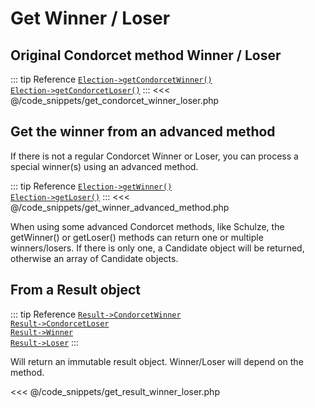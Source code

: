 # Get Winner / Loser

## Original Condorcet method Winner / Loser

::: tip Reference
[`Election->getCondorcetWinner()`](/api-reference/Election%20Class/Election--getCondorcetWinner())  
[`Election->getCondorcetLoser()`](/api-reference/Election%20Class/Election--getCondorcetLoser())
:::
<<< @/code_snippets/get_condorcet_winner_loser.php


## Get the winner from an advanced method

If there is not a regular Condorcet Winner or Loser, you can process a special winner(s) using an advanced method.

::: tip Reference
[`Election->getWinner()`](/api-reference/Election%20Class/Election--getWinner())  
[`Election->getLoser()`](/api-reference/Election%20Class/Election--getLoser())
:::
<<< @/code_snippets/get_winner_advanced_method.php

When using some advanced Condorcet methods, like Schulze, the getWinner() or getLoser() methods can return one or multiple winners/losers. If there is only one, a Candidate object will be returned, otherwise an array of Candidate objects.


## From a Result object

::: tip Reference
[`Result->CondorcetWinner`](/api-reference/Result%20Class/Result--CondorcetWinner)  
[`Result->CondorcetLoser`](/api-reference/Result%20Class/Result--CondorcetLoser)  
[`Result->Winner`](/api-reference/Result%20Class/Result--Winner)  
[`Result->Loser`](/api-reference/Result%20Class/Result--Loser)
:::

Will return an immutable result object. Winner/Loser will depend on the method.

<<< @/code_snippets/get_result_winner_loser.php